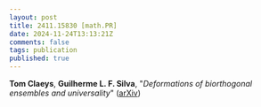 ```yaml
---
layout: post
title: 2411.15830 [math.PR]
date: 2024-11-24T13:13:21Z
comments: false
tags: publication
published: true
---
```


<b>Tom Claeys</b>, <b>Guilherme L. F. Silva</b>, "<i>Deformations of biorthogonal ensembles and universality</i>" ([arXiv](http://arxiv.org/abs/2411.15830v1))
